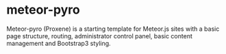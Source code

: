 meteor-pyro
===========

Meteor-pyro (Proxene) is a starting template for Meteor.js sites with a basic page structure, routing, administrator control panel, basic content management and Bootstrap3 styling.
